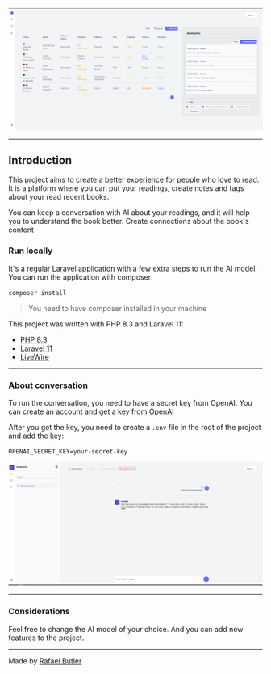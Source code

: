 ![Home](/public/dashboard.png)

----

## Introduction

This project aims to create a better experience for people who love to read. It is a platform where you can put your
readings, create notes and tags about your read recent books.

You can keep a conversation with AI about your readings, and it will help you to understand the book better. Create
connections about the book`s content

### Run locally

It`s a regular Laravel application with a few extra steps to run the AI model. You can run the application with
composer:

```bash
composer install
```

> You need to have composer installed in your machine


This project was written with PHP 8.3 and Laravel 11:

- [PHP 8.3](https://www.php.net/releases/8.3/en.php)
- [Laravel 11](https://laravel.com/docs/8.x)
- [LiveWire](https://livewire.laravel.com/)

---

### About conversation

To run the conversation, you need to have a secret key from OpenAI. You can create an account and get a key from
[OpenAI](https://platform.openai.com/)

After you get the key, you need to create a `.env` file in the root of the project and add the key:

```dotenv
OPENAI_SECRET_KEY=your-secret-key
```

![Home](/public/chat.png)

---

### Considerations

Feel free to change the AI model of your choice. And you can add new features to the project.

---

Made by [Rafael Butler](https://rafaelbutler.com.br)


